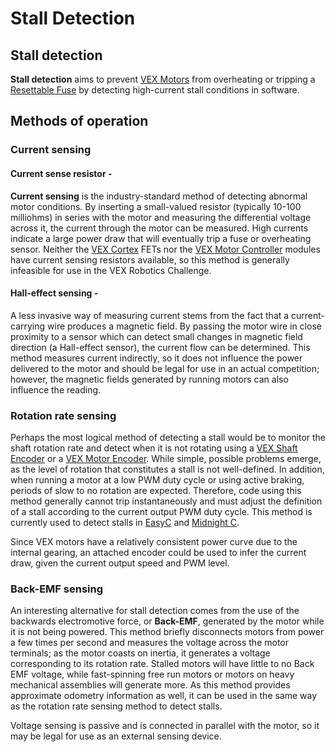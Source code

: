 # Stall Detection

## Stall detection

**Stall detection** aims to prevent [VEX Motors](../electronics/vex-electronics/motors.md) from overheating or tripping a [Resettable Fuse](../electronics/resettable-fuse-ptc.md) by detecting high-current stall conditions in software.

## Methods of operation

### Current sensing

#### Current sense resistor - 

**Current sensing** is the industry-standard method of detecting abnormal motor conditions. By inserting a small-valued resistor \(typically 10-100 milliohms\) in series with the motor and measuring the differential voltage across it, the current through the motor can be measured. High currents indicate a large power draw that will eventually trip a fuse or overheating sensor. Neither the [VEX Cortex](https://phabricator.purduesigbots.com/w/ee/vex_cortex/) FETs nor the [VEX Motor Controller](https://phabricator.purduesigbots.com/w/ee/vex_motor_controller/) modules have current sensing resistors available, so this method is generally infeasible for use in the VEX Robotics Challenge.

#### Hall-effect sensing - 

A less invasive way of measuring current stems from the fact that a current-carrying wire produces a magnetic field. By passing the motor wire in close proximity to a sensor which can detect small changes in magnetic field direction \(a Hall-effect sensor\), the current flow can be determined. This method measures current indirectly, so it does not influence the power delivered to the motor and should be legal for use in an actual competition; however, the magnetic fields generated by running motors can also influence the reading.

### Rotation rate sensing

Perhaps the most logical method of detecting a stall would be to monitor the shaft rotation rate and detect when it is not rotating using a [VEX Shaft Encoder](https://phabricator.purduesigbots.com/w/ee/vex_shaft_encoder/) or a [VEX Motor Encoder](https://phabricator.purduesigbots.com/w/ee/vex_motor_encoder/). While simple, possible problems emerge, as the level of rotation that constitutes a stall is not well-defined. In addition, when running a motor at a low PWM duty cycle or using active braking, periods of slow to no rotation are expected. Therefore, code using this method generally cannot trip instantaneously and must adjust the definition of a stall according to the current output PWM duty cycle. This method is currently used to detect stalls in [EasyC](vex-programming-software/easyc.md) and [Midnight C](vex-programming-software/midnight-c.md).

Since VEX motors have a relatively consistent power curve due to the internal gearing, an attached encoder could be used to infer the current draw, given the current output speed and PWM level.

### Back-EMF sensing

An interesting alternative for stall detection comes from the use of the backwards electromotive force, or **Back-EMF**, generated by the motor while it is not being powered. This method briefly disconnects motors from power a few times per second and measures the voltage across the motor terminals; as the motor coasts on inertia, it generates a voltage corresponding to its rotation rate. Stalled motors will have little to no Back EMF voltage, while fast-spinning free run motors or motors on heavy mechanical assemblies will generate more. As this method provides approximate odometry information as well, it can be used in the same way as the rotation rate sensing method to detect stalls.

Voltage sensing is passive and is connected in parallel with the motor, so it may be legal for use as an external sensing device. 

